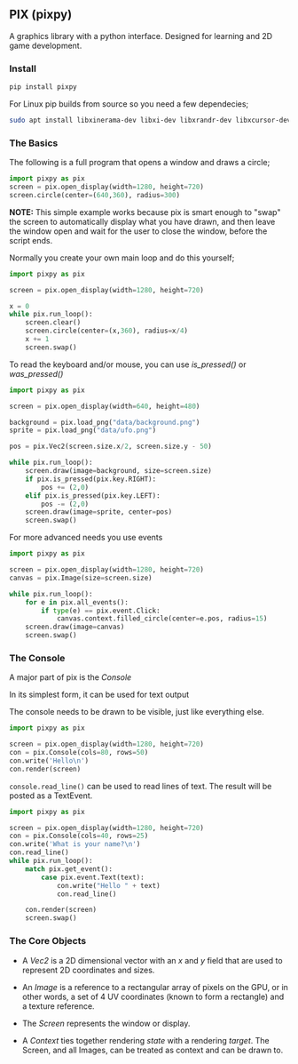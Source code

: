 ## PIX (pixpy)

A graphics library with a python interface.
Designed for learning and 2D game development.

### Install

```sh
pip install pixpy
```

For Linux pip builds from source so you need a few dependecies;

```sh
sudo apt install libxinerama-dev libxi-dev libxrandr-dev libxcursor-dev
```

### The Basics

The following is a full program that opens a window and draws a circle;

```python
import pixpy as pix
screen = pix.open_display(width=1280, height=720)
screen.circle(center=(640,360), radius=300)
```

**NOTE:** This simple example works because pix is smart enough to "swap" the screen to automatically display what you have drawn, and then leave the window open and wait for the user to close the window, before the script ends.

Normally you create your own main loop and do this yourself;

```python
import pixpy as pix

screen = pix.open_display(width=1280, height=720)

x = 0
while pix.run_loop():
    screen.clear()
    screen.circle(center=(x,360), radius=x/4)
    x += 1
    screen.swap()
```

To read the keyboard and/or mouse, you can use _is_pressed()_ or _was_pressed()_

```python
import pixpy as pix

screen = pix.open_display(width=640, height=480)

background = pix.load_png("data/background.png")
sprite = pix.load_png("data/ufo.png")

pos = pix.Vec2(screen.size.x/2, screen.size.y - 50)

while pix.run_loop():
    screen.draw(image=background, size=screen.size)
    if pix.is_pressed(pix.key.RIGHT):
        pos += (2,0)
    elif pix.is_pressed(pix.key.LEFT):
        pos -= (2,0)
    screen.draw(image=sprite, center=pos)
    screen.swap()
```

For more advanced needs you use events

```python
import pixpy as pix

screen = pix.open_display(width=1280, height=720)
canvas = pix.Image(size=screen.size)

while pix.run_loop():
    for e in pix.all_events():
        if type(e) == pix.event.Click:
            canvas.context.filled_circle(center=e.pos, radius=15)
    screen.draw(image=canvas)
    screen.swap()
```

### The Console

A major part of pix is the _Console_

In its simplest form, it can be used for text output

The console needs to be drawn to be visible, just like everything else.

```python
import pixpy as pix

screen = pix.open_display(width=1280, height=720)
con = pix.Console(cols=80, rows=50)
con.write('Hello\n')
con.render(screen)
```

`console.read_line()` can be used to read lines of text. The result will be posted
as a TextEvent.


```python
import pixpy as pix

screen = pix.open_display(width=1280, height=720)
con = pix.Console(cols=40, rows=25)
con.write('What is your name?\n')
con.read_line()
while pix.run_loop():
    match pix.get_event():
        case pix.event.Text(text):
            con.write("Hello " + text)
            con.read_line()

    con.render(screen)
    screen.swap()
```

### The Core Objects

* A _Vec2_ is a 2D dimensional vector with an _x_ and _y_ field that are used
to represent 2D coordinates and sizes.

* An _Image_ is a reference to a rectangular array of pixels on the GPU, or in other words, a set of 4 UV coordinates (known to form a rectangle) and a texture reference.

* The _Screen_ represents the window or display.

* A _Context_ ties together rendering _state_ with a rendering _target_. The Screen, and all Images, can be treated as context and can be drawn to.
